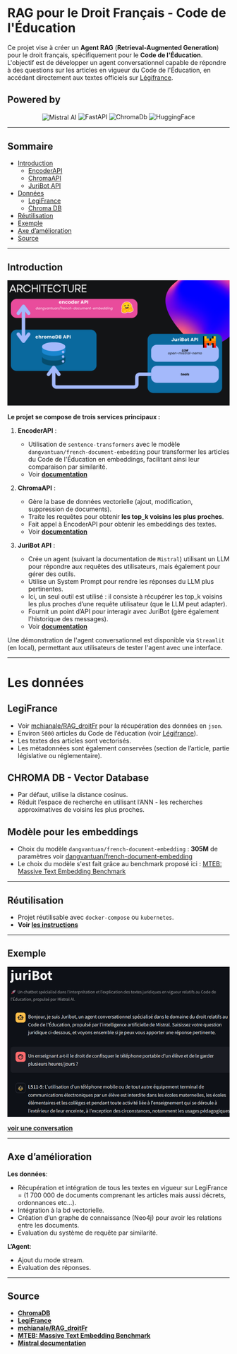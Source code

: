 # RAG pour le Droit Français - Code de l'Éducation

Ce projet vise à créer un **Agent RAG** (**Retrieval-Augmented Generation**) pour le droit français, spécifiquement pour le **Code de l'Éducation**. L'objectif est de développer un agent conversationnel capable de répondre à des questions sur les articles en vigueur du Code de l'Éducation, en accédant directement aux textes officiels sur [Légifrance](https://www.legifrance.gouv.fr).

## Powered by

<p align="center">
  <img src="https://avatars.githubusercontent.com/u/132372032?s=200&v=4" style="height:28px; vertical-align:middle;" alt="Mistral AI" />
  <img src="https://img.shields.io/badge/-FastAPI-009688?style=for-the-badge&logo=fastapi&logoColor=white" alt="FastAPI" />
  <img src="https://img.shields.io/badge/-ChromaDb-5E17EB?style=for-the-badge&logo=code&logoColor=white" alt="ChromaDb" />
  <img src="https://img.shields.io/badge/-HuggingFace-FFAE42?style=for-the-badge&logo=huggingface&logoColor=white" alt="HuggingFace" />
</p>

---

## Sommaire

- [Introduction](#introduction)
  - [EncoderAPI](#introduction)
  - [ChromaAPI](#introduction)
  - [JuriBot API](#introduction)
- [Données](#les-données)
  - [LegiFrance](#legifrance)
  - [Chroma DB](#chroma-db---vector-database)
- [Réutilisation](#réutilisation)
- [Exemple](#exemple)
- [Axe d’amélioration](#axe-damélioration)
- [Source](#source)

---

## Introduction
![architecture](https://github.com/mchianale/juribot/blob/main/img/architecture.png)

**Le projet se compose de trois services principaux :**

1. **EncoderAPI** :
   - Utilisation de `sentence-transformers` avec le modèle `dangvantuan/french-document-embedding` pour transformer les articles du Code de l'Éducation en embeddings, facilitant ainsi leur comparaison par similarité.
   - Voir [**documentation**](https://github.com/mchianale/juribot/tree/main/encoderAPI)

2. **ChromaAPI** :
   - Gère la base de données vectorielle (ajout, modification, suppression de documents).
   - Traite les requêtes pour obtenir **les top_k voisins les plus proches**.
   - Fait appel à EncoderAPI pour obtenir les embeddings des textes.
   - Voir [**documentation**](https://github.com/mchianale/juribot/tree/main/vectorSimilarityAPI)

4. **JuriBot API** :
   - Crée un agent (suivant la documentation de `Mistral`) utilisant un LLM pour répondre aux requêtes des utilisateurs, mais également pour gérer des outils.
   - Utilise un System Prompt pour rendre les réponses du LLM plus pertinentes.
   - Ici, un seul outil est utilisé : il consiste à récupérer les top_k voisins les plus proches d’une requête utilisateur (que le LLM peut adapter).
   - Fournit un point d’API pour interagir avec JuriBot (gère également l’historique des messages).
   - Voir [**documentation**](https://github.com/mchianale/juribot/tree/main/juriBot)

Une démonstration de l'agent conversationnel est disponible via `Streamlit` (en local), permettant aux utilisateurs de tester l'agent avec une interface.
    
---

# Les données 

## LegiFrance
- Voir [mchianale/RAG_droitFr](https://github.com/mchianale/RAG_droitFr) pour la récupération des données en `json`.
- Environ `5000` articles du Code de l’éducation (voir  [Légifrance](https://www.legifrance.gouv.fr)).
- Les textes des articles sont vectorisés.
- Les métadonnées sont également conservées (section de l’article, partie législative ou réglementaire).

## CHROMA DB - Vector Database
- Par défaut, utilise la distance cosinus.
- Réduit l’espace de recherche en utilisant l’ANN - les recherches approximatives de voisins les plus proches.

## Modèle pour les embeddings
- Choix du modèle `dangvantuan/french-document-embedding` : **305M** de paramètres voir [dangvantuan/french-document-embedding](https://huggingface.co/dangvantuan/french-document-embedding)
- Le choix du modèle s'est fait grâce au benchmark proposé ici : [MTEB: Massive Text Embedding Benchmark](https://huggingface.co/spaces/mteb/leaderboard)

---

## Réutilisation
- Projet réutilisable avec `docker-compose` ou `kubernetes`.
- **Voir [les instructions](https://github.com/mchianale/juribot/blob/main/RUN.md)**  

---

## Exemple 

[![GitHub Logo](https://github.com/mchianale/juribot/blob/main/img/screen_exemple.png)](https://github.com/mchianale/juribot/blob/main/img/juriBot_exemple_conversation.pdf)

[**voir une conversation**](https://github.com/mchianale/juribot/blob/main/img/juriBot_exemple_conversation.pdf)

---

## Axe d’amélioration

**Les données**:
  - Récupération et intégration de tous les textes en vigueur sur LegiFrance = (1 700 000 de documents comprenant les articles mais aussi décrets, ordonnances   etc...).
  - Intégration à la bd vectorielle.
  - Création d’un graphe de connaissance (Neo4j) pour avoir les relations entre les documents.
  - Évaluation du système de requête par similarité.

**L’Agent**:
  - Ajout du mode stream.
  - Évaluation des réponses.
    
---

## Source

- [**ChromaDB**](https://www.trychroma.com/)
- [**LegiFrance**](https://www.legifrance.gouv.fr/)
- [**mchianale/RAG_droitFr**](https://github.com/mchianale/RAG_droitFr)
- [**MTEB: Massive Text Embedding Benchmark**](https://arxiv.org/pdf/2210.07316)
- [**Mistral documentation**](https://docs.mistral.ai/)
